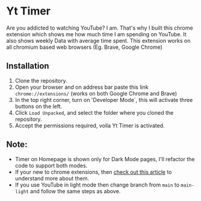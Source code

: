 # Yt Timer
Are you addicted to watching YouTube? I am. That's why I built this chrome extension which shows me how much time I am spending on YouTube. It also shows weekly Data with average time spent. This extension works on all chromium based web browsers (Eg. Brave, Google Chrome)
## Installation
1. Clone the repository.
2. Open your browser and on address bar paste this link `chrome://extensions/` (works on both Google Chrome and Brave)
3. In the top right corner, turn on 'Developer Mode`, this will activate three buttons on the left.
4. Click `Load Unpacked`, and select the folder where you cloned the repository.
5. Accept the permissions required, voila Yt Timer is activated.
## Note: 
* Timer on Homepage is shown only for Dark Mode pages, I'll refactor the code to support both modes.
* If your new to chrome extensions, then [check out this article](https://manusrao.hashnode.dev/everything-you-need-to-know-about-chrome-extensions) to understand more about them.
* If you use YouTube in light mode then change branch from `main` to `main-light` and follow the same steps as above.
